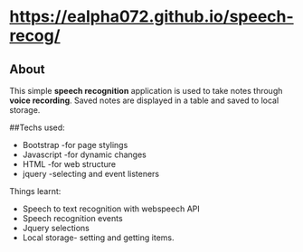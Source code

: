 # https://ealpha072.github.io/speech-recog/

## About
This simple **speech recognition** application is used to take notes through **voice recording**. Saved notes are displayed in a table and saved to local storage.

##Techs used:
* Bootstrap -for page stylings
* Javascript -for dynamic changes 
* HTML -for web structure 
* jquery -selecting and event listeners

Things learnt:
* Speech to text recognition with webspeech API
* Speech recognition events
* Jquery selections 
* Local storage- setting and getting items.


